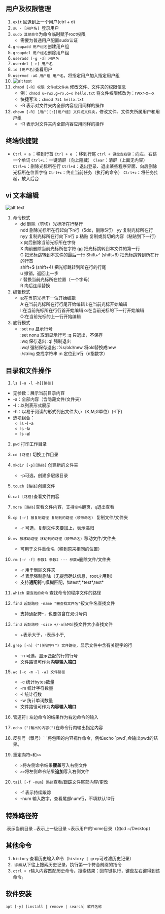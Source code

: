 ## 用户及权限管理
1. `exit` 回退到上一个用户(ctrl + d)
2. `su - [用户名] `登录用户
3. `sudo 其他命令`为命令临时赋予root权限
   - 需要为普通用户配置sudo认证
4. `groupadd 用户组名`创建用户组
5. `groupdel 用户组名`删除用户组
6. `useradd [-g -d] 用户名`
7. `userdel [-r] 用户名`
8. `id [用户名]`查看用户
9. `usermod -aG 用户组 用户名`，将指定用户加入指定用户组
10. ![alt text](权限信息-1.jpg)
11. `chmod [-R] 权限 文件或文件夹` 修改文件、文件夹的权限信息
    - 例：`chmod u=rwx,g=rx,o=x hello.txt` 将文件权限修改为：rwxr-x--x
    - 快捷写法：`chmod 751 hello.txt`
    - -R 表示对文件夹内全部内容应用同样的操作
12. `chown [-R] [用户][:][用户组] 文件或文件夹`，修改文件、文件夹所属用户和用户组
    - -R 表示对文件夹内全部内容应用同样的操作
## 终端快捷键
- `Ctrl + a` ：移到行首
`Ctrl + e `：移到行尾
`ctrl + 键盘左右键`：向左、右跳一个单词
`Ctrl+L`：一键清屏（向上隐藏）
`Clear`：清屏（上面无内容）
`Ctrl+u`：删除光标所在行
`Ctrl+d`：退出登录、退出某些程序界面、向后删除光标所在位置字符
`Ctrl+c`：终止当前任务（执行的命令）
`Ctrl+z`：将任务挂起，放入后台

## vi 文本编辑
![alt text](vi模式切换-1.png)
1. 命令模式
   - dd      删除（剪切）光标所在行整行       
ndd     删除光标所在行起向下n行（5dd，删除5行）
yy      复制光标所在行 
nyy     复制光标所在行向下n行
p       粘贴 复制或剪切的内容（粘贴到下一行）
x       向后删除当前光标所在字符            
X       向前删除当前光标所在字符
gg      把光标跳转到本文件的第一行       
G       把光标跳转到本文件的最后一行
Shift+^ (shift+6)       把光标跳转到所在行的行首        
shift+$ (shift+4)       把光标跳转到所在行的行尾    
u       撤销，返回上一步                    
r       替换当前光标所在位置（一个字母）    
R       向后连续替换
2. 编辑模式
   - a:在当前光标下一位开始编辑          
    A:在当前光标所在行行尾开始编辑
    i:在当前光标开始编辑               
    I:在当前光标所在行行首开始编辑
    o:在当前光标的下一行开始编辑        
    O:在当前光标的上一行开始编辑
3. 底行模式
   - :set nu      显示行号                       
:set nonu    取消显示行号
:q    只退出，不保存                 
:wq   保存退出
:q!   强制退出                       
:wq!  强制保存退出
:%s/old/new 将old替换成new          
:/string  查找字符串
:n   定位到n行（n指数字）

## 目录和文件操作
1. `ls [-a -l -h][路径]`
- 无参数：展示当前目录内容
- -a：全部内容（含隐藏文件/文件夹）
- -l：以列表形式展示
- -h：以易于阅读的形式列出文件大小（K,M,G单位）(-l下)
- 选项组合：
  - ls -l -a
  - ls -la
  - ls -al

2. `pwd` 打印工作目录
3. `cd [路径]` 切换工作目录
4. `mkdir [-p][路径]` 创建新的文件夹
   - -p可选，创建多层级目录
5. `touch [路径]`创建文件
6. `cat [路径]`查看文件内容
7. `more [路径]`查看文件内容，支持`空格`翻页，`q`退出查看

8. `cp [-r] 被复制路径 复制到的路径（顺带命名）` 复制文件/文件夹
   - -r 可选，复制文件夹要加上，表示递归
9. `mv 被移动路径 移动到的路径（顺带命名）`移动文件/文件夹
    - 可用于文件重命名（移到原来相同的位置）
10. `rm [-r -f] 参数1 参数2 ··· 参数n`删除文件/文件夹
    - -r 用于删除文件夹
    - -f 表示强制删除（无提示确认信息，root才用到）
    - 支持**通配符**`*`,模糊匹配，如test*,\*test\*,test*
11. `which 要查找的命令` 查找命令的程序文件的路径
12. `find 起始路径 -name "被查找文件名"`按文件名查找文件
    - 支持通配符`*`，也要包含在双引号内
13. `find 起始路径 -size +/-n[kMG]`按文件大小查找文件
    - +表示大于，-表示小于,
14. `grep [-n] (")关键字(") 文件路径`，显示文件中含有关键字的行
    - -n 可选，显示匹配的行的行号
    - 文件路径可作为**内容输入端口**
15. `wc [-c -m -l -w] 文件路径`
    - -c 统计bytes数量
    - -m 统计字符数量
    - -l 统计行数
    - -w 统计单词数量
    - 文件路径可作为**内容输入端口**
16. 管道符`|` 左边命令的结果作为右边命令的输入
17. `echo (")输出的内容(")`在命令行内输出指定内容
18. 反引号（飘号）` `` `将包围的内容视作命令，例如echo \`pwd\`,会输出pwd的结果。
19. 重定向符`>`和`>>`
    - `>`将左侧命令结果**覆盖**写入右侧文件
    - `>>`将左侧命令结果**追加**写入右侧文件
20. `tail [-f -num] 路径`查看/跟踪文件尾部内容/更改
    - -f 表示持续跟踪
    - -num 输入数字，查看尾部num行，不填默认10行

## 特殊路径符
.表示当前目录
..表示上一级目录
~表示用户的home目录（如cd ~/Desktop）

## 其他命令
1. `history` 查看历史输入命令（`history | grep`可过滤历史记录）
2. `!前缀`从下往上搜索历史记录，执行第一个符合前缀的指令
3. `ctrl + r`输入内容匹配历史命令，搜索结果：回车键执行，键盘左右键得到该命令。

## 软件安装
`apt [-y] [install | remove | search] 软件名称`